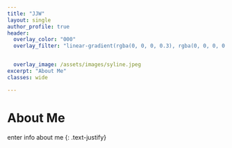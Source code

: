 ```yaml
---
title: "JJW"
layout: single
author_profile: true
header:
  overlay_color: "000"
  overlay_filter: "linear-gradient(rgba(0, 0, 0, 0.3), rgba(0, 0, 0, 0.2))"


  overlay_image: /assets/images/syline.jpeg
excerpt: "About Me" 
classes: wide

---
```


# About Me
enter info about me 
{: .text-justify}

